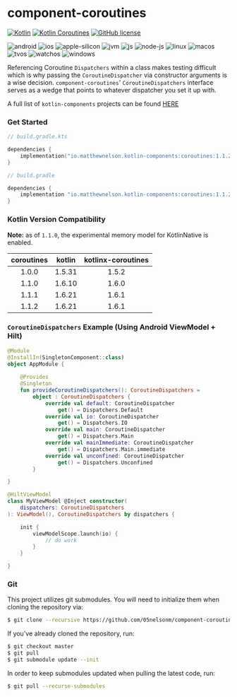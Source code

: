 # component-coroutines
[![Kotlin](https://img.shields.io/badge/kotlin-1.6.21-blue.svg?logo=kotlin)](http://kotlinlang.org)
[![Kotlin Coroutines](https://img.shields.io/badge/coroutines-1.6.3-blue.svg?logo=kotlin)](https://github.com/Kotlin/kotlinx.coroutines)
[![GitHub license](https://img.shields.io/badge/license-Apache%20License%202.0-blue.svg?style=flat)](https://www.apache.org/licenses/LICENSE-2.0)  

![android](https://camo.githubusercontent.com/b1d9ad56ab51c4ad1417e9a5ad2a8fe63bcc4755e584ec7defef83755c23f923/687474703a2f2f696d672e736869656c64732e696f2f62616467652f706c6174666f726d2d616e64726f69642d3645444238442e7376673f7374796c653d666c6174)
![ios](https://camo.githubusercontent.com/1fec6f0d044c5e1d73656bfceed9a78fd4121b17e82a2705d2a47f6fd1f0e3e5/687474703a2f2f696d672e736869656c64732e696f2f62616467652f706c6174666f726d2d696f732d4344434443442e7376673f7374796c653d666c6174)
![apple-silicon](https://camo.githubusercontent.com/a92c841ffd377756a144d5723ff04ecec886953d40ac03baa738590514714921/687474703a2f2f696d672e736869656c64732e696f2f62616467652f737570706f72742d2535424170706c6553696c69636f6e2535442d3433424246462e7376673f7374796c653d666c6174)
![jvm](https://camo.githubusercontent.com/700f5dcd442fd835875568c038ae5cd53518c80ae5a0cf12c7c5cf4743b5225b/687474703a2f2f696d672e736869656c64732e696f2f62616467652f706c6174666f726d2d6a766d2d4442343133442e7376673f7374796c653d666c6174)
![js](https://camo.githubusercontent.com/3e0a143e39915184b54b60a2ecedec75e801f396d34b5b366c94ec3604f7e6bd/687474703a2f2f696d672e736869656c64732e696f2f62616467652f706c6174666f726d2d6a732d4638444235442e7376673f7374796c653d666c6174)
![node-js](https://camo.githubusercontent.com/d08fda729ceebcae0f23c83499ca8f06105350f037661ac9a4cc7f58edfdbca9/68747470733a2f2f696d672e736869656c64732e696f2f62616467652f706c6174666f726d2d6e6f64656a732d3638613036332e7376673f7374796c653d666c6174)
![linux](https://camo.githubusercontent.com/a2c518ecf30b2c88dd6af8bbc5281b6014686b916368e6197ef2a5e1dda7adb4/687474703a2f2f696d672e736869656c64732e696f2f62616467652f706c6174666f726d2d6c696e75782d3244334636432e7376673f7374796c653d666c6174)
![macos](https://camo.githubusercontent.com/1b8313498db244646b38a4480186ae2b25464e5e8d71a1920c52b2be5212b909/687474703a2f2f696d672e736869656c64732e696f2f62616467652f706c6174666f726d2d6d61636f732d3131313131312e7376673f7374796c653d666c6174)
![tvos](https://camo.githubusercontent.com/4ac08d7fb1bcb8ef26388cd2bf53b49626e1ab7cbda581162a946dd43e6a2726/687474703a2f2f696d672e736869656c64732e696f2f62616467652f706c6174666f726d2d74766f732d3830383038302e7376673f7374796c653d666c6174)
![watchos](https://camo.githubusercontent.com/135dbadae40f9cabe7a3a040f9380fb485cff36c90909f3c1ae36b81c304426b/687474703a2f2f696d672e736869656c64732e696f2f62616467652f706c6174666f726d2d77617463686f732d4330433043302e7376673f7374796c653d666c6174)
![windows](https://camo.githubusercontent.com/01bd13daf3ea3068952f50840e3f36a305803cc248af08f084cb9e37df78123d/687474703a2f2f696d672e736869656c64732e696f2f62616467652f706c6174666f726d2d77696e646f77732d3444373643442e7376673f7374796c653d666c6174)  

Referencing Coroutine `Dispatchers` within a class makes testing difficult which is why passing the `CoroutineDispatcher` via 
constructor arguments is a wise decision. `component-coroutines`' `CoroutineDispatchers` interface serves as a wedge that points to 
whatever dispatcher you set it up with.

A full list of `kotlin-components` projects can be found [HERE](https://kotlin-components.matthewnelson.io)

### Get Started

```kotlin
// build.gradle.kts

dependencies {
    implementation("io.matthewnelson.kotlin-components:coroutines:1.1.2")
}
```

```groovy
// build.gradle

dependencies {
    implementation "io.matthewnelson.kotlin-components:coroutines:1.1.2"
}
```

### Kotlin Version Compatibility

**Note:** as of `1.1.0`, the experimental memory model for KotlinNative is enabled.

|  coroutines  |    kotlin    |  kotlinx-coroutines  |
| :----------: | :----------: | :------------------: |
|    1.0.0     |    1.5.31    |       1.5.2          |
|    1.1.0     |    1.6.10    |       1.6.0          |
|    1.1.1     |    1.6.21    |       1.6.1          |
|    1.1.2     |    1.6.21    |       1.6.1          |

### `CoroutineDispatchers` Example (Using Android ViewModel + Hilt)
```kotlin
@Module
@InstallIn(SingletonComponent::class)
object AppModule {
    
    @Provides
    @Singleton
    fun provideCoroutineDispatchers(): CoroutineDispatchers =
        object : CoroutineDispatchers {
            override val default: CoroutineDispatcher
                get() = Dispatchers.Default
            override val io: CoroutineDispatcher
                get() = Dispatchers.IO
            override val main: CoroutineDispatcher
                get() = Dispatchers.Main
            override val mainImmediate: CoroutineDispatcher
                get() = Dispatchers.Main.immediate
            override val unconfined: CoroutineDispatcher
                get() = Dispatchers.Unconfined
        }

}

@HiltViewModel
class MyViewModel @Inject constructor(
    dispatchers: CoroutineDispatchers
): ViewModel(), CoroutineDispatchers by dispatchers {

    init {
        viewModelScope.launch(io) {
            // do work
        }
    }

}
```

### Git

This project utilizes git submodules. You will need to initialize them when
cloning the repository via:

```bash
$ git clone --recursive https://github.com/05nelsonm/component-coroutines.git
```

If you've already cloned the repository, run:
```bash
$ git checkout master
$ git pull
$ git submodule update --init
```

In order to keep submodules updated when pulling the latest code, run:
```bash
$ git pull --recurse-submodules
```
